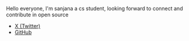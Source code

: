 Hello everyone,
I'm sanjana a cs student, looking forward to connect and contribute in open source

- [X (Twitter)](https://x.com/Sanjana_ynvsdl)
- [GitHub](https://github.com/sanjanaynvsdl)
